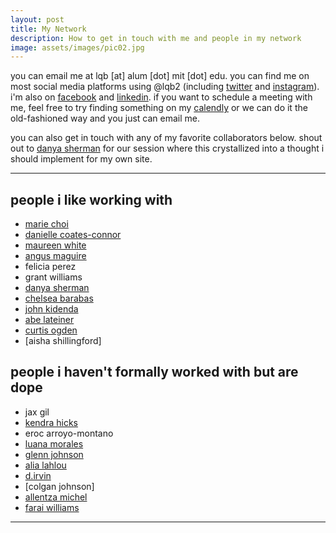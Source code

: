 ```yaml
---
layout: post
title: My Network
description: How to get in touch with me and people in my network
image: assets/images/pic02.jpg
---
```


you can email me at lqb [at] alum [dot] mit [dot] edu. you can find me on most social media platforms using @lqb2 (including [twitter](https://twitter.com/lqb2) and [instagram](https://www.instagram.com/lqb2/)). i'm also on [facebook](https://www.facebook.com/lqbii) and [linkedin](https://www.linkedin.com/in/lawrencebarrinerii/). if you want to schedule a meeting with me, feel free to try finding something on my [calendly](https://calendly.com/lqb2) or we can do it the old-fashioned way and you just can email me.

you can also get in touch with any of my favorite collaborators below. shout out to [danya sherman](https://www.danyasherman.com/) for our session where this crystallized into a thought i should implement for my own site. 

---

## people i like working with

* [marie choi](https://www.radioproject.org/desk/marie-choi/)
* [danielle coates-connor](https://www.coatesconnor.com/)
* [maureen white](http://www.maureenwhitephotography.com/)
* [angus maguire](http://madewithangus.com/)
* felicia perez
* grant williams
* [danya sherman](https://www.danyasherman.com/)
* [chelsea barabas](http://www.chelsbar.com/)
* [john kidenda](https://twitter.com/johnkidenda)
* [abe lateiner](http://www.risksomething.org/)
* [curtis ogden]()
* [aisha shillingford]

## people i haven't formally worked with but are dope

* jax gil
* [kendra hicks](https://www.multitudesmultitudes.com)
* eroc arroyo-montano
* [luana morales](https://www.handsofgaiareiki.com)
* [glenn johnson](https://gettingchangedone.com/) <!-- I’ve got pretty good mastery Microsoft Word, Excel, and PowerPoint. I also have some basic Photoshop skills. And I can coordinate events “like a boss.” 😊 -->
* [alia lahlou]()
* [d.irvin](https://www.dirvin.com/projects)
* [colgan johnson]
* [allentza michel](http://powerfulpathways.org/)
* [farai williams](https://www.dynamizingequity.com/about)

---

<!-- ## people in my network looking for good work 

- camilo
- tiffany morris  -->

<!-- Calendly badge widget begin -->
<link href="https://assets.calendly.com/assets/external/widget.css" rel="stylesheet">
<script src="https://assets.calendly.com/assets/external/widget.js" type="text/javascript"></script>
<script type="text/javascript">Calendly.initBadgeWidget({url: 'https://calendly.com/lqb2', text: 'Schedule time with me', color: '#00a2ff', branding: true});</script>
<!-- Calendly badge widget end -->